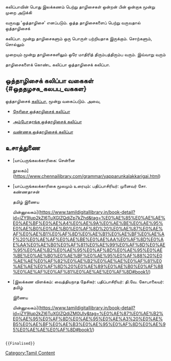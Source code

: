 கலிப்பாவின் பொது இலக்கணம் பெற்று தாழிசைகள் ஒன்றன் பின் ஒன்றாக மூன்று முறை அடுக்கி
வருவது 'ஒத்தாழிசை' எனப்படும். ஒத்த தாழிசைகளைப் பெற்று வருவதால் ஒத்தாழிசைக்
கலிப்பா. மூன்று தாழிசைகளும் ஒரு பொருள் பற்றியதாக இருக்கும். சொற்களும், சொல்லும்
முறையும் மூன்று தாழிசைகளிலும் ஒரே மாதிரித் திரும்பத்திரும்ப வரும். இவ்வாறு வரும்
தாழிசைகளைக் கொண்ட கலிப்பா ஒத்தாழிசைக் கலிப்பா.

## ஒத்தாழிசைக் கலிப்பா வகைகள் {#ஒததழசக_கலபப_வககள}

ஒத்தாழிசைக் [கலிப்பா,](கலிப்பா "wikilink") மூன்று வகைப்படும். அவை,

-   [நேரிசை ஒத்தாழிசைக் கலிப்பா](நேரிசை_ஒத்தாழிசைக்_கலிப்பா "wikilink")
-   [அம்போதரங்க ஒத்தாழிசைக் கலிப்பா](அம்போதரங்க_ஒத்தாழிசைக்_கலிப்பா "wikilink")
-   [வண்ணக ஒத்தாழிசைக் கலிப்பா](வண்ணக_ஒத்தாழிசைக்_கலிப்பா "wikilink")

## உசாத்துணை

-   [யாப்பருங்கலக்காரிகை: சென்னை
    நூலகம்](https://www.chennailibrary.com/grammar/yapparunkalakkarigai.html)
-   [யாப்பருங்கலக்காரிகை மூலமும் உரையும்: பதிப்பாசிரியர்: முனைவர் சோ. கண்ணதாசன்
    தமிழ் இணைய
    மின்னூலகம்](https://www.tamildigitallibrary.in/book-detail?id=jZY9lup2kZl6TuXGlZQdjZp7kZhd&tag=%E0%AE%85%E0%AE%AE%E0%AE%BF%E0%AE%A4%E0%AE%9A%E0%AE%BE%E0%AE%95%E0%AE%B0%E0%AE%B0%E0%AF%8D%20%E0%AE%87%E0%AE%AF%E0%AE%B1%E0%AF%8D%E0%AE%B1%E0%AE%BF%E0%AE%AF%20%E0%AE%AF%E0%AE%BE%E0%AE%AA%E0%AF%8D%E0%AE%AA%E0%AE%B0%E0%AF%81%E0%AE%99%E0%AF%8D%E0%AE%95%E0%AE%B2%E0%AE%95%E0%AF%8D%E0%AE%95%E0%AE%BE%E0%AE%B0%E0%AE%BF%E0%AE%95%E0%AF%88%20%E0%AE%AE%E0%AF%82%E0%AE%B2%E0%AE%AE%E0%AF%81%E0%AE%AE%E0%AF%8D%20%E0%AE%89%E0%AE%B0%E0%AF%88%E0%AE%AF%E0%AF%81%E0%AE%AE%E0%AF%8D#book1/)
-   [இலக்கண விளக்கம்: வைத்தியநாத தேசிகர்: பதிப்பாசிரியர்: தி.வே. கோபாலையர்: தமிழ்
    இணைய
    மின்னூலகம்](https://www.tamildigitallibrary.in/book-detail?id=jZY9lup2kZl6TuXGlZQdjZM0lJly&tag=%E0%AE%87%E0%AE%B2%E0%AE%95%E0%AF%8D%E0%AE%95%E0%AE%A3%20%E0%AE%B5%E0%AE%BF%E0%AE%B3%E0%AE%95%E0%AF%8D%E0%AE%95%E0%AE%AE%E0%AF%8D#book1/)

```{=mediawiki}
{{Finalised}}
```
[Category:Tamil Content](Category:Tamil_Content "wikilink")

